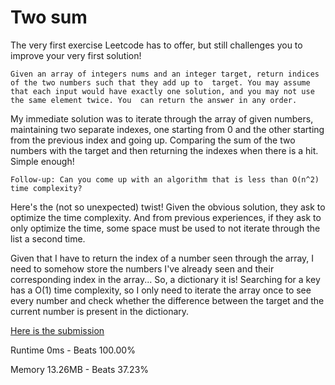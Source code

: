# Two sum
The very first exercise Leetcode has to offer, but still challenges you to improve your very first solution!

`Given an array of integers nums and an integer target, return indices of the two numbers such that they add up to 
target. You may assume that each input would have exactly one solution, and you may not use the same element twice. You 
can return the answer in any order.`

My immediate solution was to iterate through the array of given numbers, maintaining two separate indexes, one starting 
from 0 and the other starting from the previous index and going up. Comparing the sum of the two numbers with the target
and then returning the indexes when there is a hit. Simple enough!

`Follow-up: Can you come up with an algorithm that is less than O(n^2) time complexity?`

Here's the (not so unexpected) twist! Given the obvious solution, they ask to optimize the time complexity. And from
previous experiences, if they ask to only optimize the time, some space must be used to not iterate through the list a
second time.

Given that I have to return the index of a number seen through the array, I need to somehow store the numbers I've 
already seen and their corresponding index in the array... So, a dictionary it is! Searching for a key has a O(1) time 
complexity, so I only need to iterate the array once to see every number and check whether the difference between the
target and the current number is present in the dictionary.

[Here is the submission](https://leetcode.com/problems/two-sum/submissions/1521914962)

Runtime 0ms - Beats 100.00%

Memory 13.26MB - Beats 37.23%